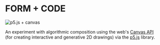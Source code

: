 # FORM + CODE

![p5.js + canvas](http://i3.ytimg.com/vi/s01IVHrWmjM/maxresdefault.jpg)

An experiment with algorithmic composition using the web's [Canvas API](https://developer.mozilla.org/en-US/docs/Web/API/Canvas_API) (for creating interactive and generative 2D drawings) via the [p5.js](https://p5js.org/) library. 
